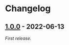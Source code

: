 # Changelog

## [1.0.0] - 2022-06-13

_First release._

[1.0.0]: https://github.com/mrazauskas/jest-serializer-ansi-escapes/releases/tag/v1.0.0
